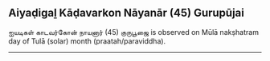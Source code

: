 ## Aiyaḍigaḻ Kāḍavarkon Nāyanār (45) Gurupūjai
ஐயடிகள் காடவர்கோன் நாயனார் (45) குருபூஜை is observed on Mūlā nakṣhatram day of Tulā (solar) month (praatah/paraviddha).



---
